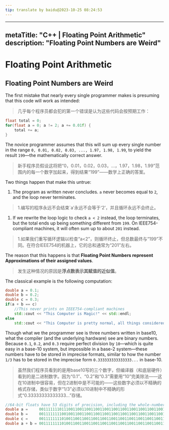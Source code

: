 ```yaml
---
tip: translate by baidu@2023-10-25 08:24:53
---
```

---
metaTitle: "C++ | Floating Point Arithmetic"
description: "Floating Point Numbers are Weird"
---

# Floating Point Arithmetic



## Floating Point Numbers are Weird



The first mistake that nearly every single programmer makes is presuming that this code will work as intended:

> 几乎每个程序员都会犯的第一个错误是认为这些代码会按预期工作：

```cpp
float total = 0;
for(float a = 0; a != 2; a += 0.01f) {
    total += a;
}

```


The novice programmer assumes that this will sum up every single number in the range `0, 0.01, 0.02, 0.03, ..., 1.97, 1.98, 1.99`, to yield the result `199`—the mathematically correct answer.

> 新手程序员假设这将把“0，0.01，0.02，0.03，…，1.97，1.98，1.99”范围内的每一个数字加起来，得到结果“199”——数学上正确的答案。

Two things happen that make this untrue:


1. The program as written never concludes. `a` never becomes equal to `2`, and the loop never terminates.

> 1.编写的程序永远不会结束`a’永远不会等于‘2’，并且循环永远不会终止。

1. If we rewrite the loop logic to check `a < 2` instead, the loop terminates, but the total ends up being something different from `199`. On IEEE754-compliant machines, it will often sum up to about `201` instead.

> 1.如果我们重写循环逻辑以检查“a<2”，则循环终止，但总数最终与“199”不同。在符合IEEE754的机器上，它的总和通常为“201”左右。


The reason that this happens is that **Floating Point Numbers represent Approximations of their assigned values**.

> 发生这种情况的原因是**浮点数表示其赋值的近似值**。

The classical example is the following computation:

```cpp
double a = 0.1;
double b = 0.2;
double c = 0.3;
if(a + b == c)
    //This never prints on IEEE754-compliant machines
    std::cout << "This Computer is Magic!" << std::endl; 
else
    std::cout << "This Computer is pretty normal, all things considered." << std::endl;

```


Though what we the programmer see is three numbers written in base10, what the compiler (and the underlying hardware) see are binary numbers. Because `0.1`, `0.2`, and `0.3` require perfect division by `10`—which is quite easy in a base-10 system, but impossible in a base-2 system—these numbers have to be stored in imprecise formats, similar to how the number `1/3` has to be stored in the imprecise form `0.333333333333333...` in base-10.

> 虽然我们程序员看到的是用base10写的三个数字，但编译器（和底层硬件）看到的是二进制数字。因为“0.1”、“0.2”和“0.3”需要用“10”完美除法——这在10进制中很容易，但在2进制中是不可能的——这些数字必须以不精确的格式存储，类似于数字“1/3”必须以10进制中不精确的形式“0.33333333333333…”存储。

```cpp
//64-bit floats have 53 digits of precision, including the whole-number-part.
double a =     0011111110111001100110011001100110011001100110011001100110011010; //imperfect representation of 0.1
double b =     0011111111001001100110011001100110011001100110011001100110011010; //imperfect representation of 0.2
double c =     0011111111010011001100110011001100110011001100110011001100110011; //imperfect representation of 0.3
double a + b = 0011111111010011001100110011001100110011001100110011001100110100; //Note that this is not quite equal to the "canonical" 0.3!

```

